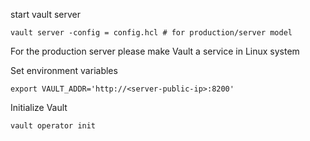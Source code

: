 start vault server
```
vault server -config = config.hcl # for production/server model 
```
For the production server please make Vault a service in Linux system

Set environment variables
```
export VAULT_ADDR='http://<server-public-ip>:8200'
```

Initialize Vault
```
vault operator init
```
